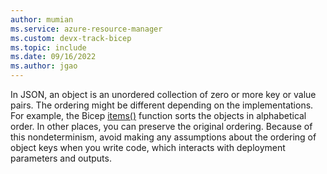 ```yaml
---
author: mumian
ms.service: azure-resource-manager
ms.custom: devx-track-bicep
ms.topic: include
ms.date: 09/16/2022
ms.author: jgao
---
```


In JSON, an object is an unordered collection of zero or more key or value pairs. The ordering might be different depending on the implementations. For example, the Bicep [items()](../articles/azure-resource-manager/bicep/bicep-functions-object.md#items) function sorts the objects in alphabetical order. In other places, you can preserve the original ordering. Because of this nondeterminism, avoid making any assumptions about the ordering of object keys when you write code, which interacts with deployment parameters and outputs.

